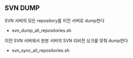## SVN DUMP

SVN 서버의 모든 repository를 이전 서버로 dump한다
* svn_dump_all_repositories.sh

이전 SVN 서버에서 원본 서버의 SVN 리비전 싱크를 맞춰 dump한다
* svn_sync_all_repositories.sh

